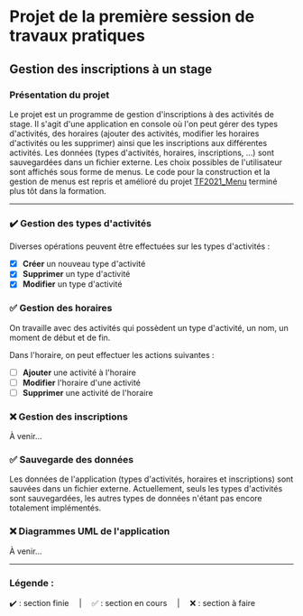 # Projet de la première session de travaux pratiques
## Gestion des inscriptions à un stage
### Présentation du projet
Le projet est un programme de gestion d'inscriptions à des activités de stage.
Il s'agit d'une application en console où l'on peut gérer des types d'activités, des horaires (ajouter des activités, modifier les horaires d'activités ou les supprimer) ainsi que les inscriptions aux différentes activités.
Les données (types d'activités, horaires, inscriptions, ...) sont sauvegardées dans un fichier externe.
Les choix possibles de l'utilisateur sont affichés sous forme de menus. Le code pour la construction et la gestion de menus est repris et amélioré du projet [TF2021_Menu](https://github.com/LionelD29/TF2021-Menu) terminé plus tôt dans la formation.

- - - -

### ✔️ Gestion des types d'activités
Diverses opérations peuvent être effectuées sur les types d'activités :
- [X] **Créer** un nouveau type d'activité
- [X] **Supprimer** un type d'activité
- [X] **Modifier** un type d'activité

### ✅ Gestion des horaires
On travaille avec des activités qui possèdent un type d'activité, un nom, un moment de début et de fin.

Dans l'horaire, on peut effectuer les actions suivantes :
- [ ] **Ajouter** une activité à l'horaire
- [ ] **Modifier** l'horaire d'une activité
- [ ] **Supprimer** une activité de l'horaire

### ❌ Gestion des inscriptions
À venir...

### ✅ Sauvegarde des données
Les données de l'application (types d'activités, horaires et inscriptions) sont sauvées dans un fichier externe.
Actuellement, seuls les types d'activités sont sauvegardées, les autres types de données n'étant pas encore totalement implémentés.

### ❌ Diagrammes UML de l'application
À venir...

- - - -

### Légende :
✔️ : section finie &emsp;|&emsp; ✅ : section en cours &emsp;|&emsp; ❌ : section à faire

